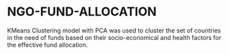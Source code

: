 # NGO-FUND-ALLOCATION
KMeans Clustering model with PCA was used to cluster the set of countries in the need of funds based on their socio-economical and health factors for the effective fund allocation.
